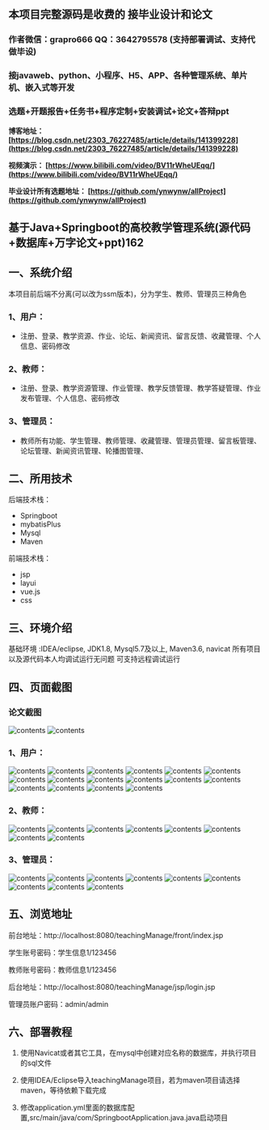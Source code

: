 ## 本项目完整源码是收费的  接毕业设计和论文

### 作者微信：grapro666 QQ：3642795578 (支持部署调试、支持代做毕设)

### 接javaweb、python、小程序、H5、APP、各种管理系统、单片机、嵌入式等开发

### 选题+开题报告+任务书+程序定制+安装调试+论文+答辩ppt

**博客地址：
[https://blog.csdn.net/2303_76227485/article/details/141399228](https://blog.csdn.net/2303_76227485/article/details/141399228)**

**视频演示：
[https://www.bilibili.com/video/BV11rWheUEqq/](https://www.bilibili.com/video/BV11rWheUEqq/)**

**毕业设计所有选题地址：
[https://github.com/ynwynw/allProject](https://github.com/ynwynw/allProject)**

## 基于Java+Springboot的高校教学管理系统(源代码+数据库+万字论文+ppt)162

## 一、系统介绍
本项目前后端不分离(可以改为ssm版本)，分为学生、教师、管理员三种角色
### 1、用户：
- 注册、登录、教学资源、作业、论坛、新闻资讯、留言反馈、收藏管理、个人信息、密码修改
### 2、教师：
- 注册、登录、教学资源管理、作业管理、教学反馈管理、教学答疑管理、作业发布管理、个人信息、密码修改
### 3、管理员：
- 教师所有功能、学生管理、教师管理、收藏管理、管理员管理、留言板管理、论坛管理、新闻资讯管理、轮播图管理、

## 二、所用技术
后端技术栈：
- Springboot
- mybatisPlus
- Mysql
- Maven

前端技术栈：

- jsp
- layui
- vue.js
- css

## 三、环境介绍
基础环境 :IDEA/eclipse, JDK1.8, Mysql5.7及以上, Maven3.6, navicat
所有项目以及源代码本人均调试运行无问题 可支持远程调试运行

## 四、页面截图
### 论文截图
![contents](./picture/picture0.png)
![contents](./picture/picture00.png)
### 1、用户：
![contents](./picture/picture1.png)
![contents](./picture/picture2.png)
![contents](./picture/picture3.png)
![contents](./picture/picture4.png)
![contents](./picture/picture5.png)
![contents](./picture/picture6.png)
![contents](./picture/picture7.png)
![contents](./picture/picture8.png)
![contents](./picture/picture9.png)
![contents](./picture/picture10.png)
![contents](./picture/picture11.png)
![contents](./picture/picture12.png)
![contents](./picture/picture13.png)
![contents](./picture/picture14.png)
![contents](./picture/picture15.png)
![contents](./picture/picture16.png)
### 2、教师：
![contents](./picture/picture17.png)
![contents](./picture/picture18.png)
![contents](./picture/picture19.png)
![contents](./picture/picture20.png)
![contents](./picture/picture21.png)
![contents](./picture/picture22.png)
![contents](./picture/picture23.png)
![contents](./picture/picture24.png)
### 3、管理员：
![contents](./picture/picture25.png)
![contents](./picture/picture26.png)
![contents](./picture/picture27.png)
![contents](./picture/picture28.png)
![contents](./picture/picture29.png)
![contents](./picture/picture30.png)
![contents](./picture/picture31.png)
![contents](./picture/picture32.png)
![contents](./picture/picture33.png)
## 五、浏览地址

前台地址：http://localhost:8080/teachingManage/front/index.jsp

学生账号密码：学生信息1/123456

教师账号密码：教师信息1/123456

后台地址：http://localhost:8080/teachingManage/jsp/login.jsp

管理员账户密码：admin/admin

## 六、部署教程
1. 使用Navicat或者其它工具，在mysql中创建对应名称的数据库，并执行项目的sql文件

2. 使用IDEA/Eclipse导入teachingManage项目，若为maven项目请选择maven，等待依赖下载完成

3. 修改application.yml里面的数据库配置,src/main/java/com/SpringbootApplication.java.java启动项目
